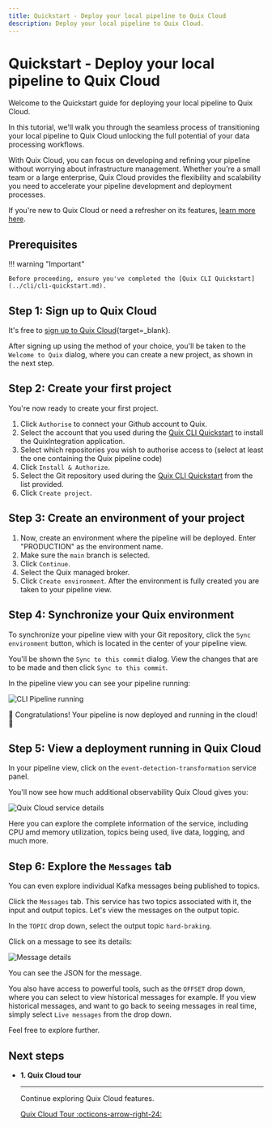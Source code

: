 ```yaml
---
title: Quickstart - Deploy your local pipeline to Quix Cloud
description: Deploy your local pipeline to Quix Cloud.
---
```


# Quickstart - Deploy your local pipeline to Quix Cloud

Welcome to the Quickstart guide for deploying your local pipeline to Quix Cloud. 

In this tutorial, we'll walk you through the seamless process of transitioning your local pipeline to Quix Cloud unlocking the full potential of your data processing workflows.

With Quix Cloud, you can focus on developing and refining your pipeline without worrying about infrastructure management. Whether you're a small team or a large enterprise, Quix Cloud provides the flexibility and scalability you need to accelerate your pipeline development and deployment processes.

If you're new to Quix Cloud or need a refresher on its features, [learn more here](../quix-cloud/why-quix-cloud.md).

## Prerequisites

!!! warning "Important"

    Before proceeding, ensure you've completed the [Quix CLI Quickstart](../cli/cli-quickstart.md).

## Step 1: Sign up to Quix Cloud

It's free to [sign up to Quix Cloud](https://portal.platform.quix.io/self-sign-up){target=_blank}.

After signing up using the method of your choice, you'll be taken to the `Welcome to Quix` dialog, where you can create a new project, as shown in the next step.

## Step 2: Create your first project

You're now ready to create your first project. 

1. Click `Authorise` to connect your Github account to Quix.
2. Select the account that you used during the [Quix CLI Quickstart](../cli/cli-quickstart.md) to install the QuixIntegration application.
3. Select which repositories you wish to authorise access to (select at least the one containing the Quix pipeline code)
4. Click `Install & Authorize`.
5. Select the Git repository used during the [Quix CLI Quickstart](../cli/cli-quickstart.md) from the list provided.
6. Click `Create project`.

## Step 3: Create an environment of your project

1. Now, create an environment where the pipeline will be deployed. Enter "PRODUCTION" as the environment name.
2. Make sure the `main` branch is selected.
3. Click `Continue`.
4. Select the Quix managed broker.
5. Click `Create environment`. After the environment is fully created you are taken to your pipeline view.

## Step 4: Synchronize your Quix environment 

To synchronize your pipeline view with your Git repository, click the `Sync environment` button, which is located in the center of your pipeline view.

You'll be shown the `Sync to this commit` dialog. View the changes that are to be made and then click `Sync to this commit`.

In the pipeline view you can see your pipeline running:

![CLI Pipeline running](../images/cli/pipeline-quix-cloud.png)

🎉 Congratulations! Your pipeline is now deployed and running in the cloud! 🎉

## Step 5: View a deployment running in Quix Cloud

In your pipeline view, click on the `event-detection-transformation` service panel.

You'll now see how much additional observability Quix Cloud gives you:

![Quix Cloud service details](../images/cli/event-detection-transform-quix-cloud.png)

Here you can explore the complete information of the service, including CPU amd memory utilization, topics being used, live data, logging, and much more. 

## Step 6: Explore the `Messages` tab

You can even explore individual Kafka messages being published to topics.

Click the `Messages` tab. This service has two topics associated with it, the input and output topics. Let's view the messages on the output topic.

In the `TOPIC` drop down, select the output topic `hard-braking`.

Click on a message to see its details:

![Message details](../images/cli/message-details.png)

You can see the JSON for the message.

You also have access to powerful tools, such as the `OFFSET` drop down, where you can select to view historical messages for example. If you view historical messages, and want to go back to seeing messages in real time, simply select `Live messages` from the drop down.

Feel free to explore further.

## Next steps


<div class="grid cards" markdown>

- __1. Quix Cloud tour__

    ---

    Continue exploring Quix Cloud features.

    [Quix Cloud Tour :octicons-arrow-right-24:](../create/overview.md)

</div>
